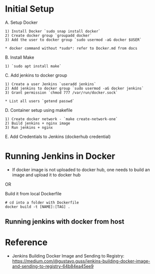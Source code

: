 # Initial Setup

A. Setup Docker

    1) Install Docker `sudo snap install docker`
    2) Create docker group `groupadd docker`
    3) Add the user to docker group `sudo usermod -aG docker $USER`
    
    * docker command without *sudo*: refer to Docker.md from docs

B. Install Make

    1) `sudo apt install make`
    
C. Add jenkins to docker group
    
    1) Create a user Jenkins `useradd jenkins`
    2) Add jenkins to docker group `sudo usermod -aG docker jenkins`
    3) Grant permission `chmod 777 /var/run/docker.sock`
    
    * List all users `getend passwd`

D. Container setup using makefile

    1) Create docker network - `make create-network-one`
    2) Build jenkins + nginx image
    3) Run jenkins + nginx
    
E. Add Credentials to Jenkins (dockerhub credential)






# Running Jenkins in Docker

* If docker image is not uploaded to docker hub, one needs to build an image and upload it to docker hub

OR

Build it from local Dockerfile

```
# cd into a folder with Dockerfile
docker build -t [NAME]:[TAG] .
```

## Running jenkins with docker from host



# Reference

- Jenkins Building Docker Image and Sending to Registry: https://medium.com/@gustavo.guss/jenkins-building-docker-image-and-sending-to-registry-64b84ea45ee9

